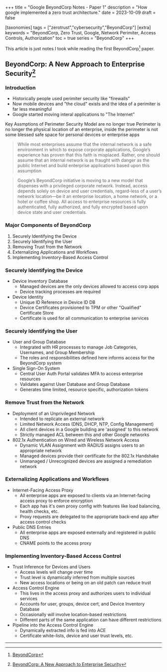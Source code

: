 +++
title = "Google BeyondCorp Notes - Paper 1"
description = "How google implemented a zero trust architecture."
date = 2023-10-09
draft = false

[taxonomies]
tags = ["zerotrust","cybersecurity","BeyondCorp"]
[extra]
keywords = "BeyondCorp, Zero Trust, Google, Network Perimiter, Access Controls, Authorization"
toc = true
series = "BeyondCorp"
+++

This article is just notes I took while reading the first BeyondCorp[^beyondcorp] paper.

<!-- more -->
## BeyondCorp: A New Approach to Enterprise Security[^beyondcorp1]

### Introduction

- Historically people used perimiter security like "firewalls"
- Now mobile devices and "the cloud" exists and the idea of a perimiter is far less meaningful
- Google started moving interal applications to "The Internet"

Key Assmptions of Perimeter Security Model are no longer true
Perimeter is no longer the physical location of an enterprise, inside the perimeter is not some blessed safe space for personal devices or enterprise apps

> While most enterprises assume that the internal network is a safe environment in which to expose corporate applications, Google’s experience has proven that this faith is misplaced. Rather, one should assume that an internal network is as fraught with danger as the public Internet and build enterprise applications based upon this assumption

> Google’s BeyondCorp initiative is moving to a new model that dispenses with a privileged corporate network. Instead, access depends solely on device and user credentials, regard-less of a user’s network location—be it an enterprise location, a home network, or a hotel or coffee shop. All access to enterprise resources is fully authenticated, fully authorized, and fully encrypted based upon device state and user credentials.

### Major Components of BeyondCorp

1. Securely Identifying the Device
2. Securely Identifying the User
3. Removing Trust from the Network
4. Externalizing Applications and Workflows
5. Implementing Inventory-Based Access Control

### Securely Identifying the Device

- Device Inventory Database
  - Managed devices are the only devices allowed to access corp apps
  - Device tracking processes are required
- Device Identity
  - Unique ID Reference in Device ID DB
  - Device Certificates provisioned to TPM or other "Qualified" Certificate Store
  - Certificate is used for all communication to enterprise services

### Securely Identifying the User

- User and Group Database
  - Integrated with HR processes to manage Job Categories, Usernames, and Group Membership
  - The roles and responsibilities defined here informs access for the BeyondCorp system
- Single Sign-On System
  - Central User Auth Portal validates MFA to access enterprise resources
  - Validates against User Database and Group Database
  - Generates time limited, resource specific, authorization tokens

### Remove Trust from the Network

- Deployment of an Unprivileged Network
  - Intended to replicate an external network
  - Limited Network Access (DNS, DHCP, NTP, Config Management)
  - All client devices in a Google building are 'assigned' to this network
  - Strictly managed ACL between this and other Google networks
- 802.1x Authentication on Wired and Wireless Network Access
  - Dynamic VLAN Assignment with RADIUS assigns users to an appropriate network
  - Managed devices provide their certificate for the 802.1x Handshake
  - Unmanaged / Unrecognized devices are assigned a remediation network

### Externalizing Applications and Workflows

- Internet-Facing Access Proxy
  - All enterprise apps are exposed to clients via an Internet-facing access proxy to enforce encryption
  - Each app has it's own proxy config with features like load balancing, health checks, etc.
  - Proxy requests are delegated to the appropriate back-end app after access control checks
- Public DNS Entries
  - All enterprise apps are exposed externally and registered in public DNS
  - CNAME points to the access proxy

### Implementing Inventory-Based Access Control

- Trust Inference for Devices and Users
  - Access levels will change over time
  - Trust level is dynamically inferred from multiple sources
  - New access locations or being on an old patch can reduce trust
- Access Control Engine
  - This lives in the access proxy and authorizes users to individual services
  - Accounts for user, groups, device cert, and Device Inventory Database
  - Occasionally will involve location-based restrictions
  - Different parts of the same application can have different restrictions
- Pipeline into the Access Control Engine
  - Dynamically extracted info is fed into ACE
  - Certificate white-lists, device and user trust levels, etc.

---
<!-- Note: There must be a blank line every two lines of the footnote definition. -->
[^beyondcorp]: [BeyondCorp](https://cloud.google.com/beyondcorp/)

[^beyondcorp1]: [BeyondCorp: A New Approach to Enterprise Security](https://research.google/pubs/pub43231/)
